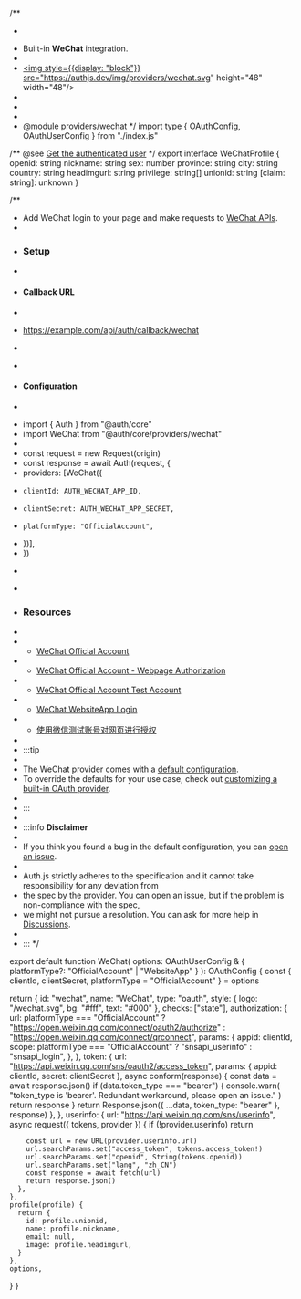 /**
 * <div class="provider" style={{backgroundColor: "#24292f", display: "flex", justifyContent: "space-between", color: "#fff", padding: 16}}>
 * <span>Built-in <b>WeChat</b> integration.</span>
 * <a href="https://www.wechat.com/">
 *   <img style={{display: "block"}} src="https://authjs.dev/img/providers/wechat.svg" height="48" width="48"/>
 * </a>
 * </div>
 *
 * @module providers/wechat
 */
import type { OAuthConfig, OAuthUserConfig } from "./index.js"

/** @see [Get the authenticated user](https://developers.weixin.qq.com/doc/oplatform/Website_App/WeChat_Login/Authorized_Interface_Calling_UnionID.html) */
export interface WeChatProfile {
  openid: string
  nickname: string
  sex: number
  province: string
  city: string
  country: string
  headimgurl: string
  privilege: string[]
  unionid: string
  [claim: string]: unknown
}

/**
 * Add WeChat login to your page and make requests to [WeChat APIs](https://developers.weixin.qq.com/doc/oplatform/Website_App/WeChat_Login/Authorized_Interface_Calling_UnionID.html).
 *
 * ### Setup
 *
 * #### Callback URL
 * ```
 * https://example.com/api/auth/callback/wechat
 * ```
 *
 * #### Configuration
 * ```ts
 * import { Auth } from "@auth/core"
 * import WeChat from "@auth/core/providers/wechat"
 *
 * const request = new Request(origin)
 * const response = await Auth(request, {
 *   providers: [WeChat({
 *     clientId: AUTH_WECHAT_APP_ID,
 *     clientSecret: AUTH_WECHAT_APP_SECRET,
 *     platformType: "OfficialAccount",
 *   })],
 * })
 * ```
 *
 * ### Resources
 *
 * - [WeChat Official Account](https://developers.weixin.qq.com/doc/offiaccount/Getting_Started/Overview.html)
 * - [WeChat Official Account - Webpage Authorization](https://developers.weixin.qq.com/doc/offiaccount/OA_Web_Apps/Wechat_webpage_authorization.html)
 * - [WeChat Official Account Test Account](https://mp.weixin.qq.com/debug/cgi-bin/sandbox?t=sandbox/login)
 * - [WeChat WebsiteApp Login](https://developers.weixin.qq.com/doc/oplatform/Website_App/WeChat_Login/Wechat_Login.html)
 * - [使用微信测试账号对网页进行授权](https://cloud.tencent.com/developer/article/1703167)
 *
 * :::tip
 *
 * The WeChat provider comes with a [default configuration](https://github.com/nextauthjs/next-auth/blob/main/packages/core/src/providers/wechat.ts).
 * To override the defaults for your use case, check out [customizing a built-in OAuth provider](https://authjs.dev/guides/providers/custom-provider#override-default-options).
 *
 * :::
 *
 * :::info **Disclaimer**
 *
 * If you think you found a bug in the default configuration, you can [open an issue](https://authjs.dev/new/provider-issue).
 *
 * Auth.js strictly adheres to the specification and it cannot take responsibility for any deviation from
 * the spec by the provider. You can open an issue, but if the problem is non-compliance with the spec,
 * we might not pursue a resolution. You can ask for more help in [Discussions](https://authjs.dev/new/github-discussions).
 *
 * :::
 */

export default function WeChat(
  options: OAuthUserConfig<WeChatProfile> & {
    platformType?: "OfficialAccount" | "WebsiteApp"
  }
): OAuthConfig<WeChatProfile> {
  const { clientId, clientSecret, platformType = "OfficialAccount" } = options

  return {
    id: "wechat",
    name: "WeChat",
    type: "oauth",
    style: { logo: "/wechat.svg", bg: "#fff", text: "#000" },
    checks: ["state"],
    authorization: {
      url:
        platformType === "OfficialAccount"
          ? "https://open.weixin.qq.com/connect/oauth2/authorize"
          : "https://open.weixin.qq.com/connect/qrconnect",
      params: {
        appid: clientId,
        scope:
          platformType === "OfficialAccount"
            ? "snsapi_userinfo"
            : "snsapi_login",
      },
    },
    token: {
      url: "https://api.weixin.qq.com/sns/oauth2/access_token",
      params: { appid: clientId, secret: clientSecret },
      async conform(response) {
        const data = await response.json()
        if (data.token_type === "bearer") {
          console.warn(
            "token_type is 'bearer'. Redundant workaround, please open an issue."
          )
          return response
        }
        return Response.json({ ...data, token_type: "bearer" }, response)
      },
    },
    userinfo: {
      url: "https://api.weixin.qq.com/sns/userinfo",
      async request({ tokens, provider }) {
        if (!provider.userinfo) return

        const url = new URL(provider.userinfo.url)
        url.searchParams.set("access_token", tokens.access_token!)
        url.searchParams.set("openid", String(tokens.openid))
        url.searchParams.set("lang", "zh_CN")
        const response = await fetch(url)
        return response.json()
      },
    },
    profile(profile) {
      return {
        id: profile.unionid,
        name: profile.nickname,
        email: null,
        image: profile.headimgurl,
      }
    },
    options,
  }
}